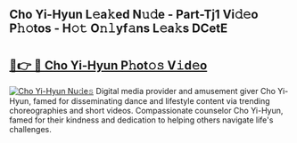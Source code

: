 ## Cho Yi-Hyun L𝚎a𝚔ed N𝚞𝚍e - Part-Tj1 Vi𝚍𝚎o P𝚑𝚘tos - H𝚘𝚝 O𝚗𝚕yf𝚊ns L𝚎a𝚔s DCetE

# <h2><a href="http://kfefdh.oniu.top/?m=Cho+Yi-Hyun">🔗👉 🔴 Cho Yi-Hyun P𝚑ot𝚘𝚜 V𝚒d𝚎o</a></h2>

[![Cho Yi-Hyun Nu𝚍e𝚜](https://i.imgur.com/0qMVB7G.gif)](http://kfefdh.oniu.top/?m=Cho+Yi-Hyun)
Digital media provider and amusement giver Cho Yi-Hyun, famed for disseminating dance and lifestyle content via trending choreographies and short videos. Compassionate counselor Cho Yi-Hyun, famed for their kindness and dedication to helping others navigate life's challenges.  
